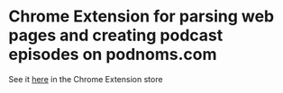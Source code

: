 # Chrome Extension for parsing web pages and creating podcast episodes on podnoms.com

See it [here](https://chrome.google.com/webstore/detail/send-2-podnoms/eildkhlkeklepmmjddhlnokmmfgiafad) in the Chrome Extension store
